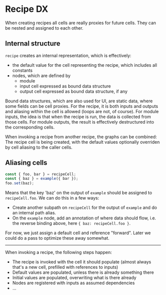 # Recipe DX

When creating recipes all cells are really proxies for future cells. They can be
nested and assigned to each other.

## Internal structure

`recipe` creates an internal representation, which is effectively:

- the default value for the cell representing the recipe, which includes all
  constants
- nodes, which are defined by
  - module
  - input cell expressed as bound data structure
  - output cell expressed as bound data structure, if any

Bound data structures, which are also used for UI, are static data, where some
fields can be cell proxies. For the recipe, it is both inputs and outputs and
aliasing within the cell is allowed (loops are not, of course). For module
inputs, the idea is that when the recipe is run, the data is collected from
those cells. For module outputs, the result is effectively destructured into the
corresponding cells.

When invoking a recipe from another recipe, the graphs can be combined: The
recipe cell is being created, with the default values optionally overriden by
cell aliasing to the caller cells.

## Aliasing cells

```ts
const { foo, bar } = recipeCell;
const { baz } = example({ bar });
foo.set(baz);
```

Means that the key 'baz' on the output of `example` should be assigned to
`recipeCell.foo`. We can do this in a few ways:

- Create another subpath on `recipeCell` for the output of `example` and do an
  internal path alias.
- On the `example` node, add an annotation of where data should flow, i.e. the
  reverse binding above, here `{ baz: recipeCell.foo }`.

For now, we just assign a default cell and reference "forward". Later we could
do a pass to optimize these away somewhat.

---

When invoking a recipe, the following steps happen:

- The recipe is invoked with the cell it should populate (almost always that's a
  new cell, prefilled with references to inputs)
- Default values are populated, unless there is already something there
- Initial values are populated, overwriting what is there already
- Nodes are registered with inputs as assumed dependencies
- ...
